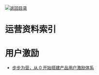 [![返回目录](https://parg.co/UGo)](https://parg.co/b4z) 
 
# 运营资料索引

# 用户激励
- [步步为营，从 0 开始搭建产品用户激励体系](http://36kr.com/p/532208.html)

